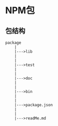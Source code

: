 # NPM包

## 包结构

    package
        |
        |--->lib
        |
        |
        |--->test
        |
        |
        |--->doc
        |
        |
        |--->bin
        |
        |
        |--->package.json
        |
        |
        |--->readMe.md